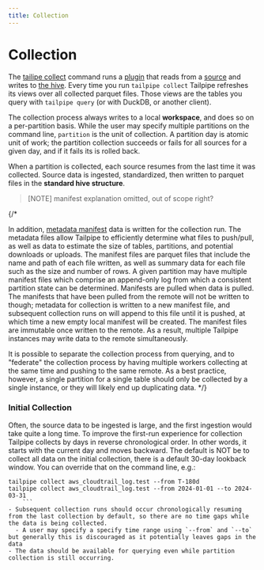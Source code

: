 ```yaml
---
title: Collection
---
```


# Collection

The [tailipe collect](/docs/reference/cli/collect) command runs a [plugin](/docs/concepts/plugin) that reads from a [source](/docs/concepts/source) and writes to [the hive](/docs/concepts/hive). Every time you run `tailpipe collect` Tailpipe refreshes its views over all collected parquet files. Those views are the tables you query with `tailpipe query` (or with DuckDB, or another client).

The collection process always writes to a local **workspace**, and does so on a per-partition basis.  While the user may specify multiple partitions on the command line, `partition` is the unit of collection.  A partition day is atomic unit of work; the partition collection succeeds or fails for all sources for a given day, and if it fails its is rolled back.

When a partition is collected, each source resumes from the last time it was collected.  Source data is ingested, standardized, then written to parquet files in the **standard hive structure**.  

>[NOTE]
> manifest explanation omitted, out of scope right?

 {/*

In addition, [metadata manifest](#catalog-metadata-files) data is written for the collection run.  The metadata files allow Tailpipe to efficiently determine what files to push/pull, as well as data to estimate the size of tables, partitions, and potential downloads or uploads.  The manifest files are parquet files that include the name and path of each file written, as well as summary data for each file such as the size and number of rows.  A given partition may have multiple manifest files which comprise an append-only log from which a consistent partition state can be determined.  Manifests are pulled when data is pulled.  The manifests that have been pulled from the remote will not be written to though;  metadata for collection is written to a new manifest file, and subsequent collection runs on will append to this file until it is pushed, at which time a new empty local manifest will be created.  The manifest files are immutable once written to the remote.  As a result, multiple Tailpipe instances may write data to the remote simultaneously.

It is possible to separate the collection process from querying, and to "federate" the collection process by having multiple workers collecting at the same time and pushing to the same remote.  As a best practice, however, a single partition for a single table should only be collected by a single instance, or they will likely end up duplicating data.
*/}

### Initial Collection

Often, the source data to be ingested is large, and the first ingestion would take quite a long time. To improve the first-run experience for collection Tailpipe collects by days in reverse chronological order. In other words, it starts with the current day and moves backward. The default is NOT be to collect all data on the initial collection, there is a default 30-day lookback window. You can override that on the command line, e.g.:

```
tailpipe collect aws_cloudtrail_log.test --from T-180d
tailpipe collect aws_cloudtrail_log.test --from 2024-01-01 --to 2024-03-31
    ```
- Subsequent collection runs should occur chronologically resuming from the last collection by default, so there are no time gaps while the data is being collected.
  - A user may specify a specify time range using `--from` and `--to` but generally this is discouraged as it potentially leaves gaps in the data
- The data should be available for querying even while partition collection is still occurring.


